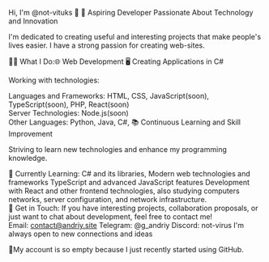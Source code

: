 
Hi, I'm @not-vituks 👋 🚀 Aspiring Developer Passionate About Technology and Innovation

I'm dedicated to creating useful and interesting projects that make people's lives easier. I have a strong passion for creating web-sites.

👨‍💻 What I Do:🌐 Web Development 🖥️ Creating Applications in C#

Working with technologies:

Languages and Frameworks: HTML, CSS, JavaScript(soon), TypeScript(soon), PHP, React(soon)<br>
Server Technologies: Node.js(soon) <br>
Other Languages: Python, Java, C#, 📚 Continuous Learning and Skill Improvement

Striving to learn new technologies and enhance my programming knowledge.

🌱 Currently Learning: C# and its libraries, Modern web technologies and frameworks TypeScript and advanced JavaScript features Development with React and other frontend technologies, also studying computers networks, server configuration, and network infrastructure. <br>
🤝 Get in Touch: If you have interesting projects, collaboration proposals, or just want to chat about development, feel free to contact me!<br>
Email: contact@andriy.site Telegram: @g_andriy Discord: not-virus I'm always open to new connections and ideas

📂My account is so empty because I just recently started using GitHub.
